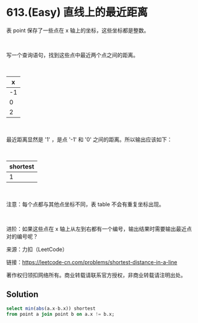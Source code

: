 # 613.(Easy) 直线上的最近距离

表 point 保存了一些点在 x 轴上的坐标，这些坐标都是整数。

 

写一个查询语句，找到这些点中最近两个点之间的距离。

 

| x   |
|-----|
| -1  |
| 0   |
| 2   |
 

最近距离显然是 '1' ，是点 '-1' 和 '0' 之间的距离。所以输出应该如下：

 

| shortest|
|---------|
| 1       |
 

注意：每个点都与其他点坐标不同，表 table 不会有重复坐标出现。

 

进阶：如果这些点在 x 轴上从左到右都有一个编号，输出结果时需要输出最近点对的编号呢？



来源：力扣（LeetCode）

链接：https://leetcode-cn.com/problems/shortest-distance-in-a-line 

著作权归领扣网络所有。商业转载请联系官方授权，非商业转载请注明出处。



## Solution 



```sql
select min(abs(a.x-b.x)) shortest
from point a join point b on a.x != b.x;
```
    
